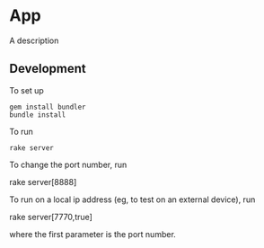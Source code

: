 # App

A description

## Development

To set up

    gem install bundler
    bundle install

To run

    rake server

To change the port number, run

   rake server[8888]

To run on a local ip address (eg, to test on an external device), run

   rake server[7770,true]

where the first parameter is the port number.